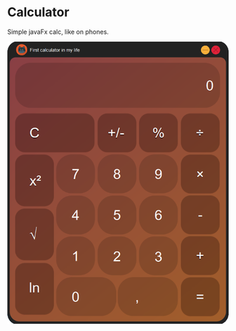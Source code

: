 # Calculator
Simple javaFx calc, like on phones.

![View](https://github.com/MaoSada0/Calculator/blob/master/11.png)

